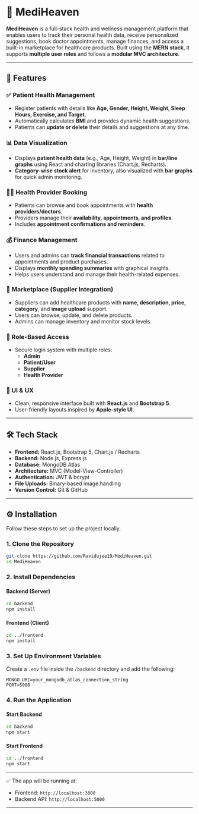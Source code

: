 # 🏥 MediHeaven

**MediHeaven** is a full-stack health and wellness management platform that enables users to track their personal health data, receive personalized suggestions, book doctor appointments, manage finances, and access a built-in marketplace for healthcare products. Built using the **MERN stack**, it supports **multiple user roles** and follows a **modular MVC architecture**.

---

## 🚀 Features

### ✅ Patient Health Management
- Register patients with details like **Age, Gender, Height, Weight, Sleep Hours, Exercise, and Target**.
- Automatically calculates **BMI** and provides dynamic health suggestions.
- Patients can **update or delete** their details and suggestions at any time.

### 📊 Data Visualization
- Displays **patient health data** (e.g., Age, Height, Weight) in **bar/line graphs** using React and charting libraries (Chart.js, Recharts).
- **Category-wise stock alert** for inventory, also visualized with **bar graphs** for quick admin monitoring.

### 👨‍⚕️ Health Provider Booking
- Patients can browse and book appointments with **health providers/doctors**.
- Providers manage their **availability, appointments, and profiles**.
- Includes **appointment confirmations and reminders**.

### 💰 Finance Management
- Users and admins can **track financial transactions** related to appointments and product purchases.
- Displays **monthly spending summaries** with graphical insights.
- Helps users understand and manage their health-related expenses.

### 🛒 Marketplace (Supplier Integration)
- Suppliers can add healthcare products with **name, description, price, category**, and **image upload** support.
- Users can browse, update, and delete products.
- Admins can manage inventory and monitor stock levels.

### 🔐 Role-Based Access
- Secure login system with multiple roles:
  - **Admin**
  - **Patient/User**
  - **Supplier**
  - **Health Provider**

### 🎨 UI & UX
- Clean, responsive interface built with **React.js** and **Bootstrap 5**.
- User-friendly layouts inspired by **Apple-style UI**.

---

## 🛠️ Tech Stack

- **Frontend:** React.js, Bootstrap 5, Chart.js / Recharts  
- **Backend:** Node.js, Express.js  
- **Database:** MongoDB Atlas  
- **Architecture:** MVC (Model-View-Controller)  
- **Authentication:** JWT & bcrypt  
- **File Uploads:** Binary-based image handling  
- **Version Control:** Git & GitHub  

---

## ⚙️ Installation

Follow these steps to set up the project locally.

### 1. Clone the Repository
```bash
git clone https://github.com/Ravidujee19/MediHeaven.git
cd MediHeaven
```

### 2. Install Dependencies

#### Backend (Server)
```bash
cd backend
npm install
```

#### Frontend (Client)
```bash
cd ../frontend
npm install
```

### 3. Set Up Environment Variables

Create a `.env` file inside the `/backend` directory and add the following:

```env
MONGO_URI=your_mongodb_atlas_connection_string
PORT=5000
```

### 4. Run the Application

#### Start Backend
```bash
cd backend
npm start
```

#### Start Frontend
```bash
cd ../frontend
npm start
```

---

✅ The app will be running at:

- Frontend: `http://localhost:3000`
- Backend API: `http://localhost:5000`

---
